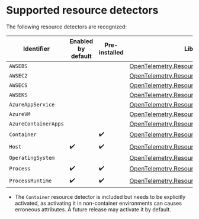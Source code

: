# Supported resource detectors

The following resource detectors are recognized:

| Identifier            | Enabled by default | Pre-installed      | Library name |
| --------------------- | ------------------ | ------------------ | ------------ |
| `AWSEBS`              |                    |                    | [OpenTelemetry.ResourceDetectors.AWS](https://www.nuget.org/packages/OpenTelemetry.ResourceDetectors.AWS) |
| `AWSEC2`              |                    |                    | [OpenTelemetry.ResourceDetectors.AWS](https://www.nuget.org/packages/OpenTelemetry.ResourceDetectors.AWS) |
| `AWSECS`              |                    |                    | [OpenTelemetry.ResourceDetectors.AWS](https://www.nuget.org/packages/OpenTelemetry.ResourceDetectors.AWS) |
| `AWSEKS`              |                    |                    | [OpenTelemetry.ResourceDetectors.AWS](https://www.nuget.org/packages/OpenTelemetry.ResourceDetectors.AWS) |
| `AzureAppService`     |                    |                    | [OpenTelemetry.ResourceDetectors.Azure](https://www.nuget.org/packages/OpenTelemetry.ResourceDetectors.Azure) |
| `AzureVM`             |                    |                    | [OpenTelemetry.ResourceDetectors.Azure](https://www.nuget.org/packages/OpenTelemetry.ResourceDetectors.Azure) |
| `AzureContainerApps`  |                    |                    | [OpenTelemetry.ResourceDetectors.Azure](https://www.nuget.org/packages/OpenTelemetry.ResourceDetectors.Azure) |
| `Container`           |                    | :heavy_check_mark: | [OpenTelemetry.ResourceDetectors.Container](https://www.nuget.org/packages/OpenTelemetry.ResourceDetectors.Container) |
| `Host`                | :heavy_check_mark: | :heavy_check_mark: | [OpenTelemetry.ResourceDetectors.Host](https://www.nuget.org/packages/OpenTelemetry.ResourceDetectors.Host) |
| `OperatingSystem`     |                    |                    | [OpenTelemetry.ResourceDetectors.OperatingSystem](https://www.nuget.org/packages/OpenTelemetry.ResourceDetectors.OperatingSystem) |
| `Process`             | :heavy_check_mark: | :heavy_check_mark: | [OpenTelemetry.ResourceDetectors.Process](https://www.nuget.org/packages/OpenTelemetry.ResourceDetectors.Process) |
| `ProcessRuntime`      | :heavy_check_mark: | :heavy_check_mark: | [OpenTelemetry.ResourceDetectors.ProcessRuntime](https://www.nuget.org/packages/OpenTelemetry.ResourceDetectors.ProcessRuntime) |

* The `Container` resource detector is included but needs to be explicitly
  activated, as activating it in non-container environments can causes erroneous
  attributes. A future release may activate it by default.
